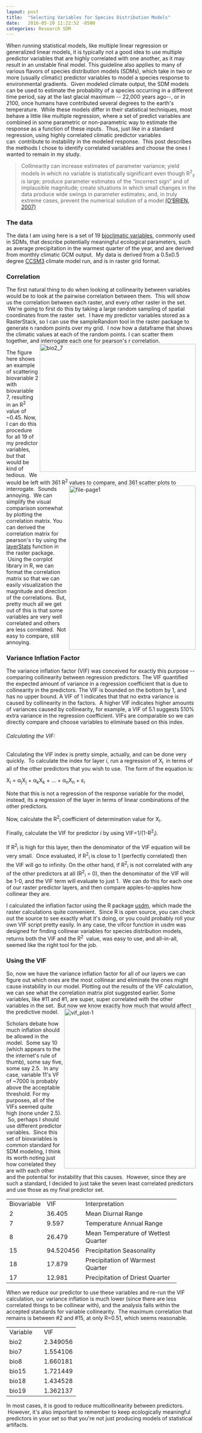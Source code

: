 ```yaml
---
layout: post
title:  "Selecting Variables for Species Distribution Models"
date:   2016-05-20 11:22:52 -0500
categories: Research SDM
---
```


When running statistical models, like multiple linear regression or generalized linear models, it is typically not a good idea to use multiple predictor variables that are highly correlated with one another, as it may result in an unstable final model. This guideline also applies to many of various flavors of species distribution models (SDMs), which take in two or more (usually climatic) predictor variables to model a species response to environmental gradients.  Given modeled climate output, the SDM models can be used to estimate the probability of a species occurring in a different time period, say at the last glacial maximum -- 22,000 years ago--, or in 2100, once humans have contributed several degrees to the earth's temperature.  While these models differ in their statistical techniques, most behave a little like multiple regression, where a set of predict variables are combined in some parametric or non-parametric way to estimate the response as a function of these inputs.  Thus, just like in a standard regression, using highly correlated climatic predictor variables can  contribute to instability in the modeled response.  This post describes the methods I chose to identify correlated variables and choose the ones I wanted to remain in my study.
<blockquote>Collinearity can increase estimates of parameter variance; yield models in which no variable is statistically significant even though R<sup>2</sup><sub>y</sub> is large; produce parameter estimates of the “incorrect sign” and of implausible magnitude; create situations in which small changes in the data produce wide swings in parameter estimates; and, in truly extreme cases, prevent the numerical solution of a model <a href="http://web.unbc.ca/~michael/courses/stats/lectures/VIF%20articlea.pdf">(O’BRIEN, 2007)</a></blockquote>
<h3>The data</h3>
The data I am using here is a set of 19 <a href="https://pubs.usgs.gov/ds/691/ds691.pdf">bioclimatic variables</a>, commonly used in SDMs, that describe potentially meaningful ecological parameters, such as average precipitation in the warmest quarter of the year, and are derived from monthly climatic GCM output.  My data is derived from a 0.5x0.5 degree <a href="http://www.cesm.ucar.edu/models/ccsm3.0/">CCSM3</a> climate model run, and is in raster grid format.
<h3>Correlation</h3>
The first natural thing to do when looking at collinearity between variables would be to look at the pairwise correlation between them.  This will show us the correlation between each raster, and every other raster in the set.  We're going to first do this by taking a large random sampling of spatial coordinates from the raster  set.  I have my predictor variables stored as a RasterStack, so I can use the sampleRandom tool in the raster package to generate n random points over my grid.  I now how a dataframe that shows the climatic values at each of the random points. I can scatter them together, and interrogate each one for pearson's r correlation.  <a href="http://www.scottsfarley.com/blogblog_img/bio2_7.png"><img align="right" src="http://www.scottsfarley.com/blog/blog_img/bio2_7.png" alt="bio2_7" width="415" height="340" /></a>

The figure here shows an example of scattering biovariable 2 with biovariable 7, resulting in an R<sup>2 </sup> value of ~0.45. Now, I can do this procedure for all 19 of my predictor variables, but that would be kind of tedious.  We would be left with 361 R<sup>2 </sup>values to compare, and 361 scatter plots to <a href="http://www.scottsfarley.com/blog/blog_img/file-page1.jpg"><img class="wp-image-13 alignleft" align="right" src="http://www.scottsfarley.com/blog/blog_img/file-page1.jpg" alt="file-page1" width="337" height="436" /></a>interrogate.  Sounds annoying.  We can simplify the visual comparison somewhat by plotting the correlation matrix. You can derived the correlation matrix for pearson's r by using the <a href="http://www.inside-r.org/packages/cran/raster/docs/layerStats">layerStats</a> function in the raster package.  Using the corrplot library in R, we can format the correlation matrix so that we can easily visualization the magnitude and direction of the correlations.  But, pretty much all we get out of this is that some variables are very well correlated and others are less correlated.  Not easy to compare, still annoying.
<h3>Variance Inflation Factor</h3>
The variance inflation factor (VIF) was conceived for exactly this purpose -- comparing collinearity between regression predictors. The VIF quantified the expected amount of variance in a regression coefficient that is due to collinearity in the predictors. The VIF is bounded on the bottom by 1, and has no upper bound. A VIF of 1 indicates that that no extra variance is caused by collinearity in the factors.  A higher VIF indicates higher amounts of variances caused by collinearity, for example, a VIF of 5.1 suggests 510% extra variance in the regression coefficient. VIFs are comparable so we can directly compare and choose variables to eliminate based on this index.
<h6>Calculating the VIF:</h6>
Calculating the VIF index is pretty simple, actually, and can be done very quickly.  To calculate the index for layer <i>i</i>, run a regression of X<sub>i </sub> in terms of all of the other predictors that you wish to use.  The form of the equation is:

X<sub>i</sub> = α<sub>j</sub>X<sub>j</sub> + α<sub>k</sub>X<sub>k</sub> + ... + α<sub>n</sub>X<sub>n</sub> + ε<sub>i</sub>

Note that this is not a regression of the response variable for the model, instead, its a regression of the layer in terms of linear combinations of the other predictors.

Now, calculate the R<sup>2</sup><sub>i</sub> coefficient of determination value for X<sub>i</sub>.

Finally, calculate the VIF for predictor <i>i</i> by using VIF=1/(1-R<sup>2</sup><sub>i</sub>).

If R<sup>2</sup><sub>i</sub> is high for this layer, then the denominator of the VIF equation will be very small.  Once evaluated, if R<sup>2</sup><sub>i</sub> is close to 1 (perfectly correlated) then the VIF will go to infinity. On the other hand, if R<sup>2</sup><sub>i</sub> is not correlated with any of the other predictors at all (R<sup>2</sup><sub>i</sub> = 0), then the denominator of the VIF will be 1-0, and the VIF term will evaluate to just 1.  We can do this for each one of our raster predictor layers, and then compare apples-to-apples how collinear they are.

I calculated the inflation factor using the R package <a href="https://cran.r-project.org/web/packages/usdm/usdm.pdf">usdm</a>, which made the raster calculations quite convenient.  Since R is open source, you can check out the source to see exactly what it's doing, or you could probably roll your own VIF script pretty easily. In any case, the vifcor function in usdm was designed for finding collinear variables for species distribution models, returns both the VIF and the R<sup>2 </sup> value, was easy to use, and all-in-all, seemed like the right tool for the job.
<h3>Using the VIF</h3>
So, now we have the variance inflation factor for all of our layers we can figure out which ones are the most collinear and eliminate the ones might cause instability in our model. Plotting out the results of the VIF calculation, we can see what the correlation matrix plot suggested earlier. Some variables, like #11 and #1, are super, super correlated with the other variables in the set.  But now we know exactly how much that would affect the predictive model.
<a href="http://www.scottsfarley.com/blog/blog_img/vif_plot-1.png"><img align='right' src="http://www.scottsfarley.com/blog/blog_img/vif_plot-1-791x1024.png" alt="vif_plot-1" width="350" height="425" /></a>

Scholars debate how much inflation should be allowed in the model.  Some say 10 (which appears to the the internet's rule of thumb), some say five, some say 2.5.  In any case, variable 11's VF of ~7000 is probably above the acceptable threshold. For my purposes, all of the VIFs seemed quite high (none under 2.5).  So, perhaps I should use different predictor variables.  Since this set of biovariables is common standard for SDM modeling, I think its worth noting just how correlated they are with each other and the potential for instability that this causes.  However, since they are such a standard, I decided to just take the seven least correlated predictors and use those as my final predictor set.
<table width="500">
<tbody>
<tr>
<td width="53">Biovariable</td>
<td width="53">VIF</td>
<td width="234">Interpretation</td>
</tr>
<tr>
<td>2</td>
<td>36.405</td>
<td>Mean Diurnal Range</td>
</tr>
<tr>
<td>7</td>
<td>9.597</td>
<td>Temperature Annual Range</td>
</tr>
<tr>
<td>8</td>
<td>26.479</td>
<td>Mean Temperature of Wettest Quarter</td>
</tr>
<tr>
<td>15</td>
<td>94.520456</td>
<td>Precipitation Seasonality</td>
</tr>
<tr>
<td>18</td>
<td>17.879</td>
<td>Precipitation of Warmest Quarter</td>
</tr>
<tr>
<td>17</td>
<td>12.981</td>
<td>Precipitation of Driest Quarter</td>
</tr>
</tbody>
</table>

When we reduce our predictor to use these variables and re-run the VIF calculation, our variance inflation is much lower (since there are less correlated things to be collinear with), and the analysis falls within the accepted standards for variable collinearity.  The maximum correlation that remains is between #2 and #15, at only R=0.51, which seems reasonable.

<table width="250">
<tbody>
<tr>
<td width="76">Variable</td>
<td width="53">VIF</td>
</tr>
<tr>
<td>bio2</td>
<td>2.349056</td>
</tr>
<tr>
<td>bio7</td>
<td>1.554106</td>
</tr>
<tr>
<td>bio8</td>
<td>1.660181</td>
</tr>
<tr>
<td>bio15</td>
<td>1.721449</td>
</tr>
<tr>
<td>bio18</td>
<td>1.434528</td>
</tr>
<tr>
<td>bio19</td>
<td>1.362137</td>
</tr>
</tbody>
</table>

In most cases, it is good to reduce multicollinearity between predictors.  However, it's also important to remember to keep ecologically meaningful predictors in your set so that you're not just producing models of statistical artifacts.
